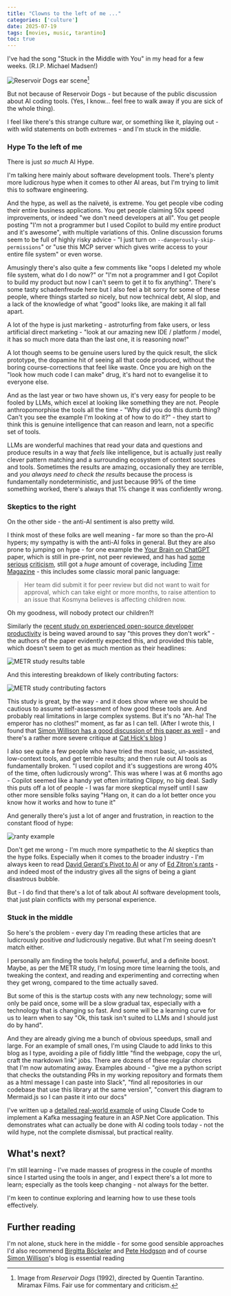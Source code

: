 ```yaml
---
title: "Clowns to the left of me ..."
categories: ['culture']
date: 2025-07-19
tags: [movies, music, tarantino]
toc: true
---
```


I've had the song "Stuck in the Middle with You" in my head for a few weeks. (R.I.P. Michael Madsen!)

![Reservoir Dogs ear scene](/assets/images/2025-07-19-clowns-to-the-left-of-me/reservoir-dogs-scene.jpg)[^1]

[^1]: Image from *Reservoir Dogs* (1992), directed by Quentin Tarantino. Miramax Films. Fair use for commentary and criticism.

But not because of Reservoir Dogs - but because of the public discussion about AI coding tools. (Yes, I know... feel free to walk away if you are sick of the whole thing).

I feel like there's this strange culture war, or something like it, playing out - with wild statements on both extremes - and I'm stuck in the middle.

### Hype To the left of me

There is just _so much_ AI Hype.

I'm talking here mainly about software development tools. There's plenty more ludicrous hype when it comes to other AI areas, but I'm trying to limit this to software engineering.

And the hype, as well as the naïveté, is extreme. You get people vibe coding their entire business applications. You get people claiming 50x speed improvements, or indeed "we don't need developers at all". You get people posting "I'm not a programmer but I used Copilot to build my entire product and it's awesome", with multiple variations of this. Online discussion forums seem to be full of highly risky advice - "I just turn on `--dangerously-skip-permissions`" or "use this MCP server which gives write access to your entire file system" or even worse.

Amusingly there's also quite a few comments like "oops I deleted my whole file system, what do I do now?" or "I'm not a programmer and I got Copilot to build my product but now I can't seem to get it to fix anything". There's some tasty schadenfreude here but I also feel a bit sorry for some of these people, where things started _so_ nicely, but now technical debt, AI slop, and a lack of the knowledge of what "good" looks like, are making it all fall apart.

A lot of the hype is just marketing - astroturfing from fake users, or less artificial direct marketing - "look at our amazing new IDE / platform / model, it has so much more data than the last one, it is reasoning now!"

A lot though seems to be genuine users lured by the quick result, the slick prototype, the dopamine hit of seeing all that code produced, without the boring course-corrections that feel like waste. Once you are high on the "look how much code I can make" drug, it's hard not to evangelise it to everyone else.

And as the last year or two have shown us, it's very easy for people to be fooled by LLMs, which excel at looking like something they are not. People anthropomorphise the tools all the time - "Why did you do this dumb thing? Can't you see the example I'm looking at of how to do it?" - they start to think this is genuine intelligence that can reason and learn, not a specific set of tools.

LLMs are wonderful machines that read your data and questions and produce results in a way that _feels_ like intelligence, but is actually just really clever pattern matching and a surrounding ecosystem of context sources and tools. Sometimes the results are amazing, occasionally they are terrible, and _you always need to check the results_ because the process is fundamentally nondeterministic, and just because 99% of the time something worked, there's always that 1% change it was confidently wrong.

### Skeptics to the right

On the other side - the anti-AI sentiment is also pretty wild.

I think most of these folks are well meaning - far more so than the pro-AI hypers; my sympathy is with the anti-AI folks in general. But they are also prone to jumping on hype - for one example the [Your Brain on ChatGPT](https://www.brainonllm.com/) paper, which is still in pre-print, not peer reviewed, and has had [some](https://theconversation.com/mit-researchers-say-using-chatgpt-can-rot-your-brain-the-truth-is-a-little-more-complicated-259450) [serious](https://www.changetechnically.fyi/2396236/episodes/17378968-you-deserve-better-brain-research) [criticism](https://www.globaleconomicnews.au/opinions/your-brain-on-chatgpt-a-forensic-takedown), still got a _huge_ amount of coverage, including [Time Magazine](https://time.com/7295195/ai-chatgpt-google-learning-school/) - this includes some classic moral panic language:

> Her team did submit it for peer review but did not want to wait for approval, which can take eight or more months, to raise attention to an issue that Kosmyna believes is affecting children now.

Oh my goodness, will nobody protect our children?!

Similarly the [recent study on experienced open-source developer productivity](https://metr.org/blog/2025-07-10-early-2025-ai-experienced-os-dev-study/) is being waved around to say "this proves they don't work" - the authors of the paper evidently expected this, and provided this table, which doesn't seem to get as much mention as their headlines:

![METR study results table](/assets/images/2025-07-19-clowns-to-the-left-of-me/metr-study-table.png)

And this interesting breakdown of likely contributing factors:

![METR study contributing factors](/assets/images/2025-07-19-clowns-to-the-left-of-me/metr-contributing-factors.png)

This study is great, by the way - and it does show where we should be cautious to assume self-assessment of how good these tools are. And probably real limitations in large complex systems. But it's no "Ah-ha! The emperor has no clothes!" moment, as far as I can tell. (After I wrote this, I found that [Simon Willison has a good discussion of this paper as well](https://simonwillison.net/2025/Jul/12/ai-open-source-productivity/) - and there's a rather more severe critique at [Cat Hick's blog](https://www.fightforthehuman.com/are-developers-slowed-down-by-ai-evaluating-an-rct-and-what-it-tells-us-about-developer-productivity/) )

I also see quite a few people who have tried the most basic, un-assisted, low-context tools, and get terrible results; and then rule out AI tools as fundamentally broken. "I used copilot and it's suggestions are wrong 40% of the time, often ludicrously wrong". This was where I was at 6 months ago - Copilot seemed like a handy yet often irritating Clippy, no big deal. Sadly this puts off a lot of people - I was far more skeptical myself until I saw other more sensible folks saying "Hang on, it can do a lot better once you know how it works and how to tune it"

And generally there's just a lot of anger and frustration, in reaction to the constant flood of hype:

![ranty example](/assets/images/2025-07-19-clowns-to-the-left-of-me/neologism-rant.png)

Don't get me wrong - I'm much more sympathetic to the AI skeptics than the hype folks. Especially when it comes to the broader industry - I'm always keen to read [David Gerard's Pivot to AI](https://pivot-to-ai.com/) or any of [Ed Zitron's rants](https://www.wheresyoured.at/) - and indeed most of the industry gives all the signs of being a giant disastrous bubble.

But - I do find that there's a lot of talk about AI software development tools, that just plain conflicts with my personal experience.

### Stuck in the middle

So here's the problem - every day I'm reading these articles that are ludicrously positive _and_ ludicrously negative. But what I'm seeing doesn't match either.

I personally am finding the tools helpful, powerful, and a definite boost. Maybe, as per the METR study, I'm losing more time learning the tools, and tweaking the context, and reading and experimenting and correcting when they get wrong, compared to the time actually saved.

But some of this is the startup costs with any new technology; some will only be paid once, some will be a slow gradual tax, especially with a technology that is changing so fast. And some will be a learning curve for us to learn when to say "Ok, this task isn't suited to LLMs and I should just do by hand".

And they are already giving me a bunch of obvious speedups, small and large. For an example of small ones, I'm using Claude to add links to this blog as I type, avoiding a pile of fiddly little "find the webpage, copy the url, craft the markdown link" jobs. There are dozens of these regular chores that I'm now automating away. Examples abound - "give me a python script that checks the outstanding PRs in my working repository and formats them as a html message I can paste into Slack", "find all repositories in our codebase that use this library at the same version", "convert this diagram to Mermaid.js so I can paste it into our docs"

I've written up a [detailed real-world example](/2025/07/18/a-real-world-ai-coding-case-sample) of using Claude Code to implement a Kafka messaging feature in an ASP.Net Core application. This demonstrates what can actually be done with AI coding tools today - not the wild hype, not the complete dismissal, but practical reality.

## What's next?

I'm still learning - I've made masses of progress in the couple of months since I started using the tools in anger, and I expect there's a lot more to learn; especially as the tools keep changing - not always for the better.

I'm keen to continue exploring and learning how to use these tools effectively.

## Further reading

I'm not alone, stuck here in the middle - for some good sensible approaches I'd also recommend [Birgitta Böckeler](https://birgitta.info/) and [Pete Hodgson](https://blog.thepete.net/blog/) and of course [Simon Willison](https://simonwillison.net/)'s blog is essential reading
